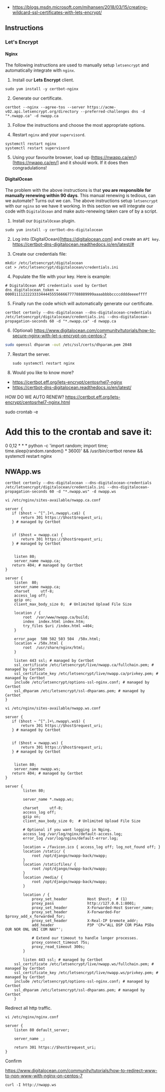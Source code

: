 * https://blogs.msdn.microsoft.com/mihansen/2018/03/15/creating-wildcard-ssl-certificates-with-lets-encrypt/

## Instructions
### Let's Encrypt
#### Nginx
The following instructions are used to manually setup `letsencrypt` and automatically integrate with `nginx`.

1. Install our **Lets Encrypt** client.

  ```
  sudo yum install -y certbot-nginx
  ```

2. Generate our certificate.

  ```
  certbot --nginx --agree-tos --server https://acme-v02.api.letsencrypt.org/directory --preferred-challenges dns -d "*.nwapp.ca" -d nwapp.ca
  ```

3. Follow the instructions and choose the most appropriate options.

4. Restart ``nginx`` and your ``supervisord``.

  ```
  systemctl restart nginx
  systemctl restart supervisord
  ```

5. Using your favourite browser, load up (https://nwapp.ca/en/)[https://nwapp.ca/en/] and it should work. If it does then congradulations!

#### DigitalOcean
The problem with the above instructions is that **you are responsible for manually renewing within 90 days**. This manual renewing is tedious, can we automate? Turns out we can. The above instructions setup ``letsencrypt`` with our ``nginx`` so we have it working. In this section we will integrate our code with ``DigitalOcean`` and make auto-renewing taken care of by a script.

1. Install our ``DigitalOcean`` plugin.

  ```
  sudo yum install -y certbot-dns-digitalocean
  ```

2. Log into (DigitalOcean)[https://digitalocean.com] and create an ``API key``.
https://certbot-dns-digitalocean.readthedocs.io/en/latest/#

3. Create our credentials file:

  ```
  mkdir /etc/letsencrypt/digitalocean
  cat > /etc/letsencrypt/digitalocean/credentials.ini
  ```

4. Populate the file with your key. Here is example:

  ```
  # DigitalOcean API credentials used by Certbot
  dns_digitalocean_token = 0000111122223333444455556666777788889999aaaabbbbccccddddeeeeffff
  ```

5. Finally run the code which will automatically generate our certificate.

  ```
  certbot certonly --dns-digitalocean --dns-digitalocean-credentials /etc/letsencrypt/digitalocean/credentials.ini --dns-digitalocean-propagation-seconds 60 -d "*.nwapp.ca" -d nwapp.ca
  ```

6. (Optional) https://www.digitalocean.com/community/tutorials/how-to-secure-nginx-with-let-s-encrypt-on-centos-7

  ```bash
  sudo openssl dhparam -out /etc/ssl/certs/dhparam.pem 2048
  ```

7. Restart the server.

    ```
    sudo systemctl restart nginx
    ```

8. Would you like to know more?

* https://certbot.eff.org/lets-encrypt/centosrhel7-nginx
* https://certbot-dns-digitalocean.readthedocs.io/en/latest/


HOW DO WE AUTO RENEW?
https://certbot.eff.org/lets-encrypt/centosrhel7-nginx.html

sudo crontab -e

# Add this to the crontab and save it:
0 0,12 * * * python -c 'import random; import time; time.sleep(random.random() * 3600)' && /usr/bin/certbot renew && systemctl restart nginx


## NWApp.ws

```
certbot certonly --dns-digitalocean --dns-digitalocean-credentials /etc/letsencrypt/digitalocean/credentials.ini --dns-digitalocean-propagation-seconds 60 -d "*.nwapp.ws" -d nwapp.ws
```

```
vi /etc/nginx/sites-available/nwapp.ca.conf
```

```
server {
   if ($host ~ ^[^.]+\.nwapp\.ca$) {
       return 301 https://$host$request_uri;
   } # managed by Certbot


   if ($host = nwapp.ca) {
       return 301 https://$host$request_uri;
   } # managed by Certbot


    listen 80;
    server_name nwapp.ca;
   return 404; # managed by Certbot
}

server {
    listen  80;
    server_name nwapp.ca;
    charset     utf-8;
    access_log off;
    gzip on;
    client_max_body_size 0;  # Unlimited Upload File Size

    location / {
        root  /var/www/nwapp.ca/build;
        index  index.html index.htm;
        try_files $uri /index.html =404;
    }

    error_page  500 502 503 504  /50x.html;
    location = /50x.html {
        root  /usr/share/nginx/html;
    }

    listen 443 ssl; # managed by Certbot
    ssl_certificate /etc/letsencrypt/live/nwapp.ca/fullchain.pem; # managed by Certbot
    ssl_certificate_key /etc/letsencrypt/live/nwapp.ca/privkey.pem; # managed by Certbot
    include /etc/letsencrypt/options-ssl-nginx.conf; # managed by Certbot
    ssl_dhparam /etc/letsencrypt/ssl-dhparams.pem; # managed by Certbot
}
```


```
vi /etc/nginx/sites-available/nwapp.ws.conf
```

```
server {
   if ($host ~ ^[^.]+\.nwapp\.ws$) {
       return 301 https://$host$request_uri;
   } # managed by Certbot


   if ($host = nwapp.ws) {
       return 301 https://$host$request_uri;
   } # managed by Certbot


    listen 80;
    server_name nwapp.ws;
   return 404; # managed by Certbot
}

server {
        listen 80;

        server_name *.nwapp.ws;

        charset     utf-8;
        access_log off;
        gzip on;
        client_max_body_size 0;  # Unlimited Upload File Size

        # Optional if you want logging in Nging.
        access_log /var/log/nginx/default-access.log;
        error_log /var/log/nginx/default-error.log;

        location = /favicon.ico { access_log off; log_not_found off; }
        location /static/ {
            root /opt/django/nwapp-back/nwapp;
        }
        location /staticfiles/ {
            root /opt/django/nwapp-back/nwapp;
        }
        location /media/ {
            root /opt/django/nwapp-back/nwapp;
        }

        location / {
            proxy_set_header         Host $host;  # (1)
            proxy_pass               http://127.0.0.1:8001;
            proxy_set_header         X-Forwarded-Host $server_name;
            proxy_set_header         X-Forwarded-For $proxy_add_x_forwarded_for;
            proxy_set_header         X-Real-IP $remote_addr;
            add_header               P3P 'CP="ALL DSP COR PSAa PSDa OUR NOR ONL UNI COM NAV"';

            # Extend our timeout to handle longer processes.
            proxy_connect_timeout 75s;
            proxy_read_timeout 300s;
        }

        listen 443 ssl; # managed by Certbot
    ssl_certificate /etc/letsencrypt/live/nwapp.ws/fullchain.pem; # managed by Certbot
    ssl_certificate_key /etc/letsencrypt/live/nwapp.ws/privkey.pem; # managed by Certbot
    include /etc/letsencrypt/options-ssl-nginx.conf; # managed by Certbot
    ssl_dhparam /etc/letsencrypt/ssl-dhparams.pem; # managed by Certbot
    }
```


Redirect all http traffic.
```
vi /etc/nginx/nginx.conf
```

```
server {
    listen 80 default_server;

    server_name _;

    return 301 https://$host$request_uri;
}
```


Confirm

https://www.digitalocean.com/community/tutorials/how-to-redirect-www-to-non-www-with-nginx-on-centos-7

```
curl -I http://nwapp.ws
```
